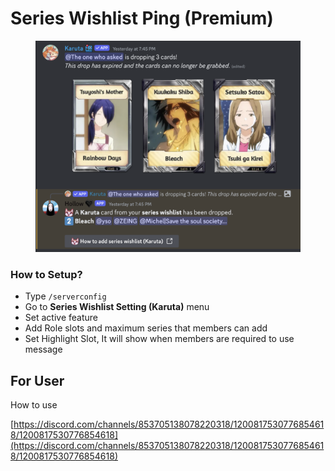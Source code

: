 # Series Wishlist Ping (Premium)

<figure><img src="../.gitbook/assets/image (1) (1) (1) (1) (1).png" alt=""><figcaption></figcaption></figure>

### **How to Setup?** <a href="#how-to-setup" id="how-to-setup"></a>

* Type `/serverconfig`
* Go to **Series Wishlist Setting (Karuta)** menu
* Set active feature
* Add Role slots and maximum series that members can add
* Set Highlight Slot, It will show when members are required to use message



## **For  User**

How to use

[https://discord.com/channels/853705138078220318/1200817530776854618/1200817530776854618](https://discord.com/channels/853705138078220318/1200817530776854618/1200817530776854618)
